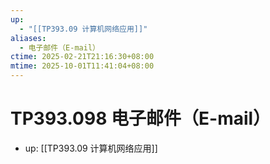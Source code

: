 ```yaml
---
up:
  - "[[TP393.09 计算机网络应用]]"
aliases:
  - 电子邮件（E-mail）
ctime: 2025-02-21T21:16:30+08:00
mtime: 2025-10-01T11:41:04+08:00
---
```


# TP393.098 电子邮件（E-mail）

- up: [[TP393.09 计算机网络应用]]
